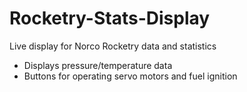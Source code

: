 # Rocketry-Stats-Display
Live display for Norco Rocketry data and statistics

* Displays pressure/temperature data
* Buttons for operating servo motors and fuel ignition

